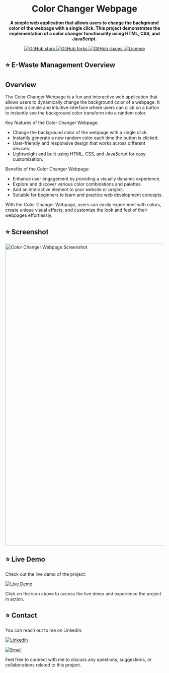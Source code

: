<h1 align="center"> Color Changer Webpage </h1>

<!-- <p align="center">
  <img src="https://your-image-url.com" alt="Project Logo" width="200" height="200">
</p> -->

<p align="center">
  <strong>A simple web application that allows users to change the background color of the webpage with a single click. This project demonstrates the implementation of a color changer functionality using HTML, CSS, and JavaScript.
</strong>
</p>

<p align="center">
  <a href="https://github.com/Rohit054/E-Waste-Management-Website-Using-HTML-CSS-JS/stargazers">
    <img alt="GitHub stars" src="https://img.shields.io/github/stars/Rohit054/E-Waste-Management-Website-Using-HTML-CSS-JS?style=for-the-badge&logo=github&color=yellow">
  </a>
  <a href="https://github.com/Rohit054/E-Waste-Management-Website-Using-HTML-CSS-JS/network">
    <img alt="GitHub forks" src="https://img.shields.io/github/forks/Rohit054/E-Waste-Management-Website-Using-HTML-CSS-JS?style=for-the-badge&logo=github&color=blue">
  </a>
  <a href="https://github.com/Rohit054/E-Waste-Management-Website-Using-HTML-CSS-JS/issues">
    <img alt="GitHub issues" src="https://img.shields.io/github/issues/Rohit054/E-Waste-Management-Website-Using-HTML-CSS-JS?style=for-the-badge&logo=github&color=red">
  </a>
  <a href="https://github.com/Rohit054/E-Waste-Management-Website-Using-HTML-CSS-JS/blob/main/LICENSE">
    <img alt="License" src="https://img.shields.io/github/license/Rohit054/E-Waste-Management-Website-Using-HTML-CSS-JS?style=for-the-badge&logo=creative%20commons&color=green">
  </a>
</p>

## ⭐️ E-Waste Management Overview

## Overview

The Color Changer Webpage is a fun and interactive web application that allows users to dynamically change the background color of a webpage. It provides a simple and intuitive interface where users can click on a button to instantly see the background color transform into a random color.

Key features of the Color Changer Webpage:

- Change the background color of the webpage with a single click.
- Instantly generate a new random color each time the button is clicked.
- User-friendly and responsive design that works across different devices.
- Lightweight and built using HTML, CSS, and JavaScript for easy customization.

Benefits of the Color Changer Webpage:

- Enhance user engagement by providing a visually dynamic experience.
- Explore and discover various color combinations and palettes.
- Add an interactive element to your website or project.
- Suitable for beginners to learn and practice web development concepts.

With the Color Changer Webpage, users can easily experiment with colors, create unique visual effects, and customize the look and feel of their webpages effortlessly.


## ⭐️ Screenshot

<img width="958" alt="Color Changer Webpage Screenshot" src="https://github.com/Rohit054/Color-Changer-Webpage-Using-HTML-CSS-And-JS/assets/130490937/79734f1b-06b9-4868-b59f-1f0e2dd9bfcc">


## ⭐️ Live Demo

Check out the live demo of the project:

[![Live Demo](https://img.shields.io/badge/Live%20Demo-View%20Here-success?style=for-the-badge&logo=firefox-browser)](https://vjqd8k.csb.app/)

Click on the icon above to access the live demo and experience the project in action.


<!-- ## Installation

Provide step-by-step instructions on how to install and run your project locally. Include any prerequisites or dependencies that need to be installed.

## Usage

Explain how to use your project and provide examples or code snippets if applicable. You can also include any necessary configuration or settings information.

## Contributing

Clearly state if you welcome contributions and explain how others can contribute to your project. Include guidelines for submitting bug reports, feature requests, or pull requests. -->

<!-- ## License

Mention the license under which your project is distributed. Provide a link to the license file for more details.
 -->
 
## ⭐️ Contact

You can reach out to me on LinkedIn:

[![LinkedIn](https://img.shields.io/badge/LinkedIn-Connect-blue?style=for-the-badge&logo=linkedin)](https://www.linkedin.com/in/rohit-yadav-842317251)

[![Email](https://img.shields.io/badge/Email-Send%20Mail-red?style=for-the-badge&logo=gmail)](mailto:rohit.yadav2020@vitbhopal.ac.in)

Feel free to connect with me to discuss any questions, suggestions, or collaborations related to this project.

</details>
